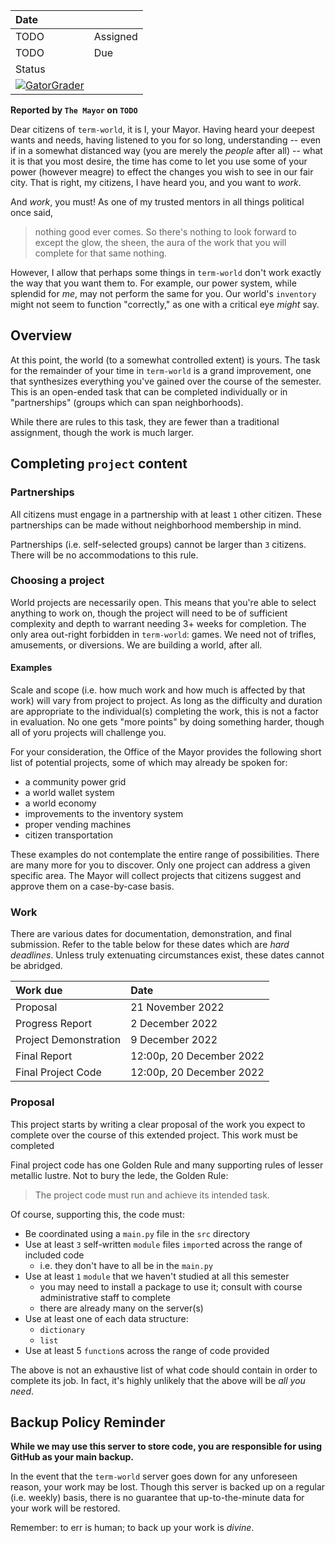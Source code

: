 | Date              |          |
|:------------------|:---------|
| TODO              | Assigned |
| TODO              | Due      |
| Status                       | 
[![GatorGrader](../../actions/workflows/main.yml/badge.svg)](../../actions/workflows/main.yml) |

**Reported by `The Mayor` on `TODO`**

Dear citizens of `term-world`, it is I, your Mayor. Having heard your deepest wants
and needs, having listened to you for so long, understanding -- even if in a somewhat
distanced way (you are merely the _people_ after all) -- what it is that you most 
desire, the time has come to let you use some of your power (however meagre) to effect
the changes you wish to see in our fair city. That is right, my citizens, I have heard
you, and you want to _work_.

And _work_, you must! As one of my trusted mentors in all things political once said,
> nothing good ever comes.
So there's nothing to look forward to except the glow, the sheen, the aura of the work 
that you will complete for that same nothing.

However, I allow that perhaps some things in `term-world` don't work exactly the way
that you want them to. For example, our power system, while splendid for _me_, may
not perform the same for you. Our world's `inventory` might not seem to function
"correctly," as one with a critical eye _might_ say.

## Overview

At this point, the world (to a somewhat controlled extent) is yours. The task for 
the remainder of your time in `term-world` is a grand improvement, one that 
synthesizes everything you've gained over the course of the semester. This is 
an open-ended task that can be completed individually or in "partnerships" 
(groups which can span neighborhoods). 

While there are rules to this task, they are fewer than a traditional assignment, 
though the work is much larger.

## Completing `project` content

### Partnerships

All citizens must engage in a partnership with at least `1` other citizen. These
partnerships can be made without neighborhood membership in mind.

Partnerships (i.e. self-selected groups) cannot be larger than `3` citizens. 
There will be no accommodations to this rule.

### Choosing a project

World projects are necessarily open. This means that you're able to select 
anything to work on, though the project will need to be of sufficient 
complexity and depth to warrant needing 3+ weeks for completion. The only area 
out-right forbidden in `term-world`: games. We need not of trifles, amusements, 
or diversions. We are building a world, after all.

#### Examples

Scale and scope (i.e. how much work and how much is affected by that work) will 
vary from project to project. As long as the difficulty and duration are 
appropriate to the individual(s) completing the work, this is not a factor in 
evaluation. No one gets "more points" by doing something harder, though all of 
yoru projects will challenge you.

For your consideration, the Office of the Mayor provides the following short 
list of potential projects, some of which may already be spoken for:

* a community power grid
* a world wallet system
* a world economy
* improvements to the inventory system
* proper vending machines
* citizen transportation

These examples do not contemplate the entire range of possibilities. There are 
many more for you to discover. Only one project can address a given specific 
area. The Mayor will collect projects that citizens suggest and approve them on 
a case-by-case basis.

### Work

There are various dates for documentation, demonstration, and final submission. 
Refer to the table below for these dates which are _hard deadlines_. Unless 
truly extenuating circumstances exist, these dates cannot be abridged.

|Work due              |Date                  |
|:---------------------|:---------------------|
|Proposal              |21 November 2022      |
|Progress Report       |2 December 2022       |
|Project Demonstration          |9 December 2022       |
|Final Report          |12:00p, 20 December 2022 |
|Final Project Code    |12:00p, 20 December 2022 |

### Proposal

This project starts by writing a clear proposal of the work you expect to 
complete over the course of this extended project. This work must be completed 

Final project code has one Golden Rule and many supporting rules of lesser 
metallic lustre. Not to bury the lede, the Golden Rule:

> The project code must run and achieve its intended task.

Of course, supporting this, the code must:

* Be coordinated using a `main.py` file in the `src` directory
* Use at least `3` self-written `module` files `import`ed across the range of 
included code
  * i.e. they don't have to all be in the `main.py`
* Use at least `1` `module` that we haven't studied at all this semester
  * you may need to install a package to use it; consult with course 
administrative staff to complete
  * there are already many on the server(s)
* Use at least one of each data structure:
  * `dictionary`
  * `list`
* Use at least 5 `function`s across the range of code provided

The above is not an exhaustive list of what code should contain in order to 
complete its job. In fact, it's highly unlikely that the above will be _all you 
need_.

## Backup Policy Reminder

**While we may use this server to store code, you are responsible for using 
GitHub as your main backup.**

In the event that the `term-world` server goes down for any unforeseen reason, 
your work may be lost. Though this server is backed up on a regular (i.e. 
weekly) basis, there is no guarantee that up-to-the-minute data for your work 
will be restored.

Remember: to err is human; to back up your work is *divine*.
